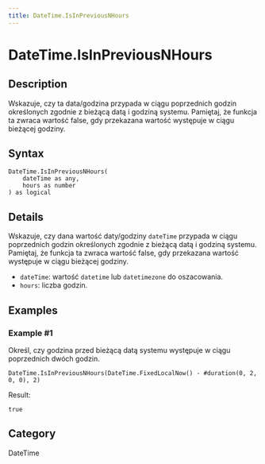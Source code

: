 ```yaml
---
title: DateTime.IsInPreviousNHours
---
```


# DateTime.IsInPreviousNHours


## Description

Wskazuje, czy ta data/godzina przypada w ciągu poprzednich godzin określonych zgodnie z bieżącą datą i godziną systemu. Pamiętaj, że funkcja ta zwraca wartość false, gdy przekazana wartość występuje w ciągu bieżącej godziny.


## Syntax

```powerquery
DateTime.IsInPreviousNHours(
    dateTime as any,
    hours as number
) as logical
```


## Details

Wskazuje, czy dana wartość daty/godziny <code>dateTime</code> przypada w ciągu poprzednich godzin określonych zgodnie z bieżącą datą i godziną systemu. Pamiętaj, że funkcja ta zwraca wartość false, gdy przekazana wartość występuje w ciągu bieżącej godziny.      <ul>      <li><code>dateTime</code>: wartość <code>datetime</code> lub <code>datetimezone</code> do oszacowania.</li>      <li><code>hours</code>: liczba godzin.</li>      </ul>


## Examples

### Example #1 
Określ, czy godzina przed bieżącą datą systemu występuje w ciągu poprzednich dwóch godzin.
```powerquery
DateTime.IsInPreviousNHours(DateTime.FixedLocalNow() - #duration(0, 2, 0, 0), 2)
```

Result: 
```powerquery
true
```




## Category
DateTime
